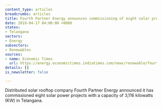 ```yaml
---
content_type: articles
breadcrumbs: articles
title: Fourth Partner Energy announces commissioning of eight solar projects
date: 2019-04-17 04:00:00 +0000
states:
- Telangana
sectors:
- Energy
subsectors:
- Renewables
sources:
- name: Economic Times
  url: https://energy.economictimes.indiatimes.com/news/renewable/fourth-partner-energy-sets-up-3000-kw-solar-projects-in-telangana/68811849
details: []
is_newsletter: false

---
```

Distributed solar rooftop company Fourth Partner Energy announced it has commissioned eight solar power projects with a capacity of 3,116 kilowatts (KW) in Telangana.
